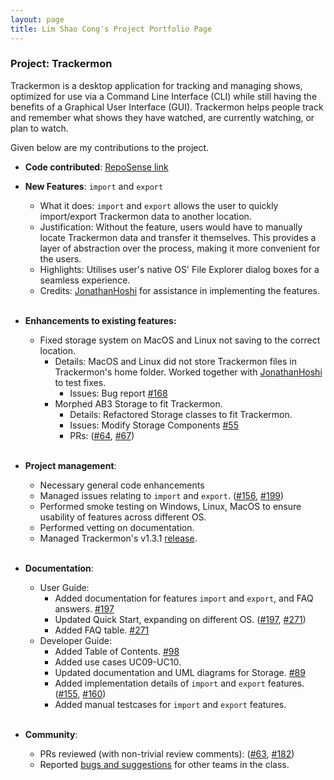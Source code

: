 ```yaml
---
layout: page
title: Lim Shao Cong's Project Portfolio Page
---
```


### Project: Trackermon

Trackermon is a desktop application for tracking and managing shows, optimized for use via a Command Line Interface (CLI) while still having the benefits of a Graphical User Interface (GUI). Trackermon helps people track and remember what shows they have watched, are currently watching, or plan to watch.

Given below are my contributions to the project.

* **Code contributed**: [RepoSense link](https://nus-cs2103-ay2122s2.github.io/tp-dashboard/?search=arcornior&sort=groupTitle&sortWithin=title&timeframe=commit&mergegroup=&groupSelect=groupByRepos&breakdown=true&checkedFileTypes=docs~functional-code~test-code~other&since=2022-02-18&tabOpen=true&tabType=authorship&tabAuthor=arcornior&tabRepo=AY2122S2-CS2103T-T09-3%2Ftp%5Bmaster%5D&authorshipIsMergeGroup=false&authorshipFileTypes=docs~functional-code~test-code~other&authorshipIsBinaryFileTypeChecked=false)

* **New Features**: `import` and `export`
  * What it does: `import` and `export` allows the user to quickly import/export Trackermon data to another location.
  * Justification: Without the feature, users would have to manually locate Trackermon data and transfer it themselves. This provides a layer of abstraction over the process, making it more convenient for the users.
  * Highlights: Utilises user's native OS' File Explorer dialog boxes for a seamless experience.
  * Credits: [JonathanHoshi](https://github.com/JonathanHoshi) for assistance in implementing the features.
    <br><br>

* **Enhancements to existing features:**
  * Fixed storage system on MacOS and Linux not saving to the correct location.
    * Details: MacOS and Linux did not store Trackermon files in Trackermon's home folder. Worked together with [JonathanHoshi](https://github.com/JonathanHoshi) to test fixes.
      * Issues: Bug report [\#168](https://github.com/AY2122S2-CS2103T-T09-3/tp/issues/168)
    * Morphed AB3 Storage to fit Trackermon.
      * Details: Refactored Storage classes to fit Trackermon.
      * Issues: Modify Storage Components [\#55](https://github.com/AY2122S2-CS2103T-T09-3/tp/issues/55)
      * PRs: ([\#64](https://github.com/AY2122S2-CS2103T-T09-3/tp/pull/64), [\#67](https://github.com/AY2122S2-CS2103T-T09-3/tp/pull/67))
        <br><br>

* **Project management**:
  * Necessary general code enhancements
  * Managed issues relating to `import` and `export`. ([\#156](https://github.com/AY2122S2-CS2103T-T09-3/tp/issues/156), [\#199](https://github.com/AY2122S2-CS2103T-T09-3/tp/issues/199))
  * Performed smoke testing on Windows, Linux, MacOS to ensure usability of features across different OS.
  * Performed vetting on documentation.
  * Managed Trackermon's v1.3.1 [release](https://github.com/AY2122S2-CS2103T-T09-3/tp/releases).
  <br><br>

* **Documentation**:
  * User Guide:
    * Added documentation for features `import` and `export`, and FAQ answers. [\#197](https://github.com/AY2122S2-CS2103T-T09-3/tp/pull/197/files)
    * Updated Quick Start, expanding on different OS. ([\#197](https://github.com/AY2122S2-CS2103T-T09-3/tp/pull/197/files), [\#271](https://github.com/AY2122S2-CS2103T-T09-3/tp/pull/271)) 
    * Added FAQ table. [\#271](https://github.com/AY2122S2-CS2103T-T09-3/tp/pull/271)
  * Developer Guide:
    * Added Table of Contents. [\#98](https://github.com/AY2122S2-CS2103T-T09-3/tp/pull/98)
    * Added use cases UC09-UC10.
    * Updated documentation and UML diagrams for Storage. [\#89](https://github.com/AY2122S2-CS2103T-T09-3/tp/pull/89)
    * Added implementation details of `import` and `export` features. ([\#155](https://github.com/AY2122S2-CS2103T-T09-3/tp/pull/155), [\#160](https://github.com/AY2122S2-CS2103T-T09-3/tp/pull/160))
    * Added manual testcases for `import` and `export` features.
      <br><br>

* **Community**:
  * PRs reviewed (with non-trivial review comments): ([\#63](https://github.com/AY2122S2-CS2103T-T09-3/tp/issues/63#issuecomment-1062925638), [\#182](https://github.com/AY2122S2-CS2103T-T09-3/tp/pull/182#discussion_r837057450))
  * Reported [bugs and suggestions](https://github.com/arcornior/ped/issues) for other teams in the class.

